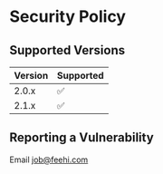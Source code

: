# Security Policy

## Supported Versions

| Version | Supported          |
| ------- | ------------------ |
| 2.0.x   | :white_check_mark: |
| 2.1.x   | :white_check_mark: |


## Reporting a Vulnerability

Email job@feehi.com
